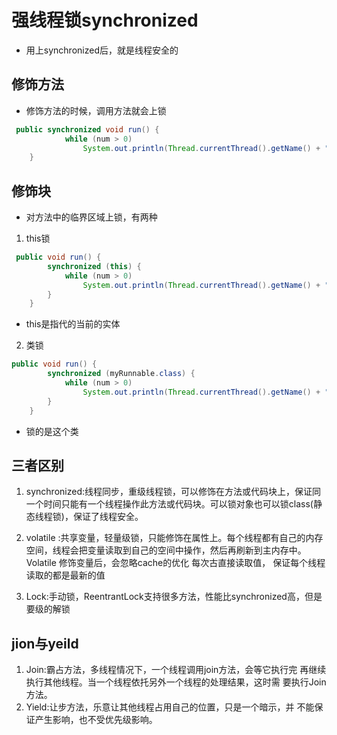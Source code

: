 # 强线程锁synchronized
- 用上synchronized后，就是线程安全的
## 修饰方法
- 修饰方法的时候，调用方法就会上锁
```java
 public synchronized void run() {
            while (num > 0)
                System.out.println(Thread.currentThread().getName() + ":" + num--)
    }
```

## 修饰块
- 对方法中的临界区域上锁，有两种
1. this锁
```java
 public void run() {
        synchronized (this) {
            while (num > 0)
                System.out.println(Thread.currentThread().getName() + ":" + num--);
        }
    }
```
- this是指代的当前的实体

2. 类锁
```java
public void run() {
        synchronized (myRunnable.class) {
            while (num > 0)
                System.out.println(Thread.currentThread().getName() + ":" + num--);
        }
    }
```
- 锁的是这个类


## 三者区别
1. synchronized:线程同步，重级线程锁，可以修饰在方法或代码块上，保证同一个时间只能有一个线程操作此方法或代码块。可以锁对象也可以锁class(静态线程锁)，保证了线程安全。

2. volatile :共享变量，轻量级锁，只能修饰在属性上。每个线程都有自己的内存空间，线程会把变量读取到自己的空间中操作，然后再刷新到主内存中。Volatile 修饰变量后，会忽略cache的优化  每次古直接读取值，  保证每个线程读取的都是最新的值

3. Lock:手动锁，ReentrantLock支持很多方法，性能比synchronized高，但是要级的解锁

## jion与yeild
1. Join:霸占方法，多线程情况下，一个线程调用join方法，会等它执行完
再继续执行其他线程。当一个线程依托另外一个线程的处理结果，这时需
要执行Join方法。
2. Yield:让步方法，乐意让其他线程占用自己的位置，只是一个暗示，并
不能保证产生影响，也不受优先级影响。



